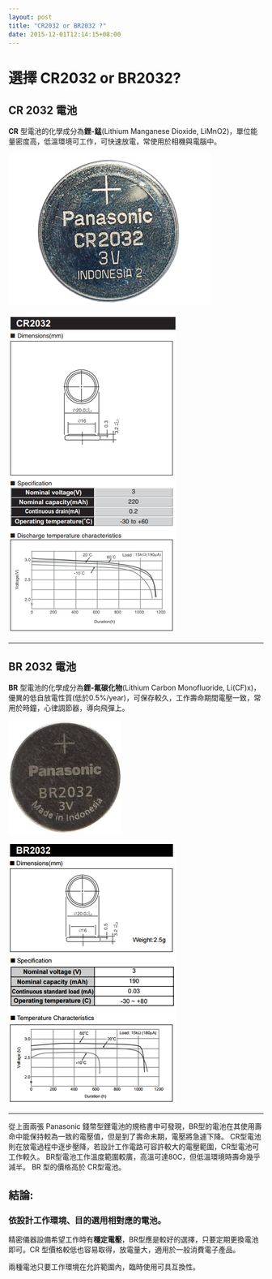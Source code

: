 ```yaml
---
layout: post
title: "CR2032 or BR2032 ?"
date: 2015-12-01T12:14:15+08:00
---
```


# 選擇 CR2032 or BR2032? #

## CR 2032 電池
**CR** 型電池的化學成分為**鋰-錳**(Lithium Manganese Dioxide, LiMnO2)，單位能量密度高，低溫環境可工作，可快速放電，常使用於相機與電腦中。

![CR2032電池](https://github.com/robodock/robodock.github.io/raw/master/images/2015/11/Panasonic_CR2032.jpg)

![Panasonic CR2032規格](https://github.com/robodock/robodock.github.io/raw/master/images/2015/11/Panasonic_CR2032.png)

---

## BR 2032 電池

**BR** 型電池的化學成分為**鋰-氟碳化物**(Lithium Carbon Monofluoride, Li(CF)x)，優異的低自放電性質(低於0.5%/year)，可保存較久，工作壽命期間電壓一致，常用於時鐘，心律調節器，導向飛彈上。

![BR2032電池](https://github.com/robodock/robodock.github.io/raw/master/images/2015/11/Panasonic_BR2032.jpg)

![Panasonic BR2032規格](https://github.com/robodock/robodock.github.io/raw/master/images/2015/11/Panasonic_BR2032.png)

---

從上面兩張 Panasonic 錢幣型鋰電池的規格書中可發現，BR型的電池在其使用壽命中能保持較為一致的電壓值，但是到了壽命末期，電壓將急遽下降。
CR型電池則在放電過程中逐步壓降，若設計工作電路可容許較大的電壓範圍，CR型電池可工作較久。
BR型電池工作溫度範圍較廣，高溫可達80C，但低溫環境時壽命幾乎減半。
BR 型的價格高於 CR型電池。

## 結論:

### 依設計工作環境、目的選用相對應的電池。

精密儀器設備希望工作時有**穩定電壓**，BR型應是較好的選擇，只要定期更換電池即可。CR 型價格較低也容易取得，放電量大，適用於一般消費電子產品。

兩種電池只要工作環境在允許範圍內，臨時使用可具互換性。
